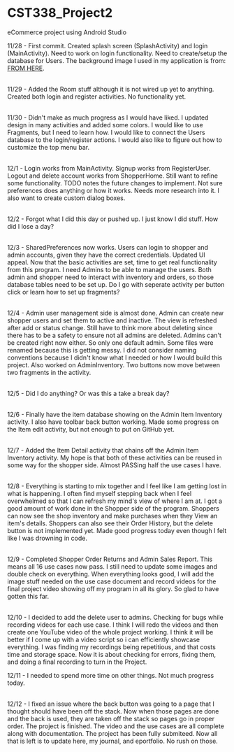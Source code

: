 # CST338_Project2
eCommerce project using Android Studio

11/28 - First commit.  Created splash screen (SplashActivity) and login (MainActivity).  Need to work on login functionality.  Need to create/setup the database for Users. The background image I used in my application is from:  <a href="https://i.pinimg.com/originals/da/4e/01/da4e01b18b65ffb43d0a849b837e954b.jpg">FROM HERE</a>.<br><br>

11/29 - Added the Room stuff although it is not wired up yet to anything.  Created both login and register activities.  No functionality yet.<br><br>

11/30 - Didn't make as much progress as I would have liked.  I updated design in many activities and added some colors.  I would like to use Fragments, but I need to learn how.  I would like to connect the Users database to the login/register actions.  I would also like to figure out how to customize the top menu bar.<br><br>

12/1 - Login works from MainActivity.  Signup works from RegisterUser.  Logout and delete account works from ShopperHome.  Still want to refine some functionality.  TODO notes the future changes to implement.  Not sure preferences does anything or how it works.  Needs more research into it.  I also want to create custom dialog boxes.<br><br>

12/2 - Forgot what I did this day or pushed up.  I just know I did stuff.  How did I lose a day?<br><br>

12/3 - SharedPreferences now works.  Users can login to shopper and admin accounts, given they have the correct credentials.  Updated UI appeal.  Now that the basic activities are set, time to get real functionality from this program.  I need Admins to be able to manage the users.  Both admin and shopper need to interact with inventory and orders, so those database tables need to be set up.  Do I go with seperate activity per button click or learn how to set up fragments?<br><br>

12/4 - Admin user management side is almost done.  Admin can create new shopper users and set them to active and inactive.  The view is refreshed after add or status change.  Still have to think more about deleting since there has to be a safety to ensure not all admins are deleted.  Admins can't be created right now either.  So only one default admin.  Some files were renamed because this is getting messy.  I did not consider naming conventions because I didn't know what I needed or how I would build this project.  Also worked on AdminInventory.  Two buttons now move between two fragments in the activity.<br><br>

12/5 - Did I do anything?  Or was this a take a break day?<br><br>

12/6 - Finally have the item database showing on the Admin Item Inventory activity.  I also have toolbar back button working.  Made some progress on the Item edit activity, but not enough to put on GitHub yet.<br><br>

12/7 - Added the Item Detail activity that chains off the Admin Item Inventory activity.  My hope is that both of these activities can be reused in some way for the shopper side.  Almost PASSing half the use cases I have.<br><br>

12/8 - Everything is starting to mix together and I feel like I am getting lost in what is happening.  I often find myself stepping back when I feel overwhelmed so that I can refresh my mind's view of where I am at.  I got a good amount of work done in the Shopper side of the program.  Shoppers can now see the shop inventory and make purchases when they View an item's details.  Shoppers can also see their Order History, but the delete button is not implemented yet.  Made good progress today even though I felt like I was drowning in code.<br><br>

12/9 - Completed Shopper Order Returns and Admin Sales Report.  This means all 16 use cases now pass.  I still need to update some images and double check on everything.  When everything looks good, I will add the image stuff needed on the use case document and record videos for the final project video showing off my program in all its glory.  So glad to have gotten this far.<br><br>

12/10 - I decided to add the delete user to admins.  Checking for bugs while recording videos for each use case.  I think I will redo the videos and then create one YouTube video of the whole project working.  I think it will be better if I come up with a video script so i can efficiently showcase everything.  I was finding my recordings being repetitious, and that costs time and storage space.  Now it is about checking for errors, fixing them, and doing a final recording to turn in the Project.

12/11 - I needed to spend more time on other things. Not much progress today.<br><br>

12/12 - I fixed an issue where the back button was going to a page that I thought should have been off the stack.  Now when those pages are done and the back is used, they are taken off the stack so pages go in proper order.  The project is finished.  The video and the use cases are all complete along with documentation.  The project has been fully submiteed.  Now all that is left is to update here, my journal, and eportfolio.  No rush on those.  <br><br>
